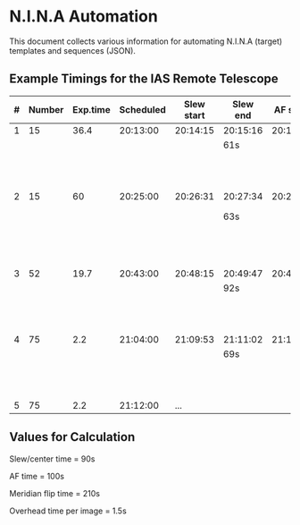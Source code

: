 # N.I.N.A Automation

This document collects various information for automating N.I.N.A (target) templates and sequences (JSON).

## Example Timings for the IAS Remote Telescope

| # | Number | Exp.time | Scheduled | Slew start | Slew end | AF start | AF end   | Exp start | Flip start | Flip end | Exp end  |
|---|--------|----------|-----------|------------|----------|----------|----------|-----------|------------|----------|----------|
|1  | 15     | 36.4     | 20:13:00  | 20:14:15   | 20:15:16 | 20:15:16 | 20:16:56 | 20:16:56  |            |          | 20:26:31 |
|   |        |          |           |            |      61s |          |     100s |           |            |          |     565s |
|   |        |          |           |            |          |          |          |           |            |          |   37.7s = +1.3s / img |
|2  | 15     | 60       | 20:25:00  | 20:26:31   | 20:27:34 | 20:27:34 | 20:29:14 | 20:29:14  | 20:33:22   | 20:36:53 | 20:48:15 |
|   |        |          |           |            |      63s |          |     100s |           |            |     211s |     1141-211s |
|   |        |          |           |            |          |          |          |           |            |          |   62s = +2.0s / img |
|3  | 52     | 19.7     | 20:43:00  | 20:48:15   | 20:49:47 | 20:49:47 | 20:51:28 | 20:51:29  |            |          | 21:09:48 |
|   |        |          |           |            |      92s |          |     101s |           |            |          |     1099s |
|   |        |          |           |            |          |          |          |           |            |          |   21.1s = +1.4s / img |
|4  | 75     | 2.2      | 21:04:00  | 21:09:53   | 21:11:02 | 21:11:02 | 21:12:51 | 21:12:51  |            |          | 21:17:26 |
|   |        |          |           |            |      69s |          |     109s |           |            |          |     275s |
|   |        |          |           |            |          |          |          |           |            |          |   3.7s = +1.5s / img |
|5  | 75     | 2.2      | 21:12:00  | ...

## Values for Calculation

Slew/center time = 90s

AF time = 100s

Meridian flip time = 210s

Overhead time per image = 1.5s
